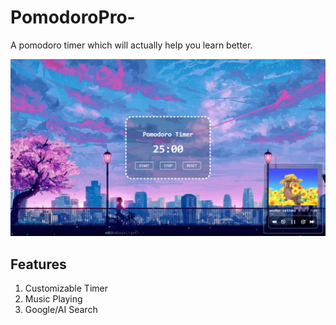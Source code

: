 # PomodoroPro-

A pomodoro timer which will actually help you learn better.

![Website Demo](./assets/examples/timer-demo-1.png)

## Features

1. Customizable Timer
2. Music Playing
3. Google/AI Search
